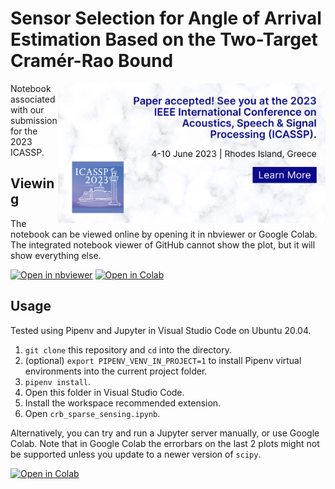 # Sensor Selection for Angle of Arrival Estimation Based on the Two-Target Cramér-Rao Bound

[<img src="./icassp2023-acceptance-landscape-image.png" align="right" width="428px"/>](https://2023.ieeeicassp.org)
Notebook associated with our submission for the 2023 ICASSP.

## Viewing

The notebook can be viewed online by opening it in nbviewer or Google Colab. The integrated notebook viewer of GitHub cannot show the plot, but it will show everything else.

[![Open in nbviewer](https://img.shields.io/static/v1?label&message=Open+in+nbviewer&color=343433&style=for-the-badge&logo=jupyter)](https://nbviewer.org/github/CostasAK/icassp2023/blob/main/crb_sparse_sensing.ipynb)
[![Open in Colab](https://img.shields.io/static/v1?label&message=Open+in+Colab&color=097ABB&style=for-the-badge&logo=googlecolab)](https://colab.research.google.com/github/CostasAK/icassp2023/blob/main/crb_sparse_sensing.ipynb)

## Usage

Tested using Pipenv and Jupyter in Visual Studio Code on Ubuntu 20.04.

1. `git clone` this repository and `cd` into the directory.
2. (optional) `export PIPENV_VENV_IN_PROJECT=1` to install Pipenv virtual environments into the current project folder.
3. `pipenv install`.
4. Open this folder in Visual Studio Code.
5. Install the workspace recommended extension.
6. Open `crb_sparse_sensing.ipynb`.

Alternatively, you can try and run a Jupyter server manually, or use Google Colab. Note that in Google Colab the errorbars on the last 2 plots might not be supported unless you update to a newer version of `scipy`.

[![Open in Colab](https://img.shields.io/static/v1?label&message=Open+in+Colab&color=097ABB&style=for-the-badge&logo=googlecolab)](https://colab.research.google.com/github/CostasAK/icassp2023/blob/main/crb_sparse_sensing.ipynb)

